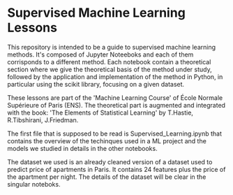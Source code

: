 # Supervised Machine Learning Lessons


This repository is intended to be a guide to supervised machine learning methods. It's composed of Jupyter Noteeboks and each
of them corrisponds to a different method. Each notebook contain a theoretical section where we give the theoretical basis
of the method under study, followed by the application and implementation of the method in Python, in particular using the scikit
library, focusing on a given dataset.

These lessons are part of the 'Machine Learning Course' of École Normale Supérieure of Paris (ENS). The theoretical part 
is augmented and integrated with the book: 'The Elements of Statistical Learning' by T.Hastie, R.Tibshirani, J.Friedman. 


The first file that is supposed to be read is Supervised_Learning.ipynb that contains the overview of the techinques used in a ML project and the models we studied in details in the other notebooks. 

The dataset we used is an already cleaned version of a dataset used to predict price of apartments in Paris. It contains 24 features plus the price of the apartment per night. The details of the dataset will be clear in the singular noteboks. 
